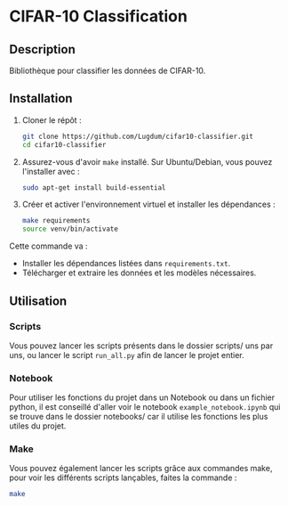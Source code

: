 # CIFAR-10 Classification

## Description

Bibliothèque pour classifier les données de CIFAR-10.

## Installation

1. Cloner le répôt :

    ```bash
    git clone https://github.com/Lugdum/cifar10-classifier.git
    cd cifar10-classifier
    ```

2. Assurez-vous d'avoir `make` installé. Sur Ubuntu/Debian, vous pouvez l'installer avec :

    ```bash
    sudo apt-get install build-essential
    ```

3. Créer et activer l'environnement virtuel et installer les dépendances :

    ```bash
    make requirements
    source venv/bin/activate
    ```

Cette commande va :
- Installer les dépendances listées dans `requirements.txt`.
- Télécharger et extraire les données et les modèles nécessaires.

## Utilisation

### Scripts

Vous pouvez lancer les scripts présents dans le dossier scripts/ uns par uns, ou lancer le script `run_all.py` afin de lancer le projet entier.

### Notebook

Pour utiliser les fonctions du projet dans un Notebook ou dans un fichier python, il est conseillé d'aller voir le notebook `example_notebook.ipynb` qui se trouve dans le dossier notebooks/ car il utilise les fonctions les plus utiles du projet.

### Make

Vous pouvez également lancer les scripts grâce aux commandes make, pour voir les différents scripts lançables, faites la commande :

```bash
make
```
